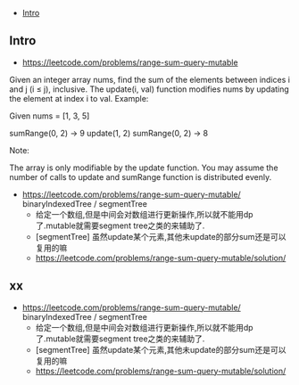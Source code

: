 - [Intro](#intro)

## Intro

- https://leetcode.com/problems/range-sum-query-mutable

Given an integer array nums, find the sum of the elements between indices i and j (i ≤ j), inclusive.
The update(i, val) function modifies nums by updating the element at index i to val.
Example:

Given nums = [1, 3, 5]

sumRange(0, 2) -> 9
update(1, 2)
sumRange(0, 2) -> 8

Note:

The array is only modifiable by the update function.
You may assume the number of calls to update and sumRange function is distributed evenly.

- https://leetcode.com/problems/range-sum-query-mutable/ binaryIndexedTree / segmentTree
  - 给定一个数组,但是中间会对数组进行更新操作,所以就不能用dp了.mutable就需要segment tree之类的来辅助了.
  - [segmentTree] 虽然update某个元素,其他未update的部分sum还是可以复用的嘛
  - https://leetcode.com/problems/range-sum-query-mutable/solution/


## xx
- https://leetcode.com/problems/range-sum-query-mutable/ binaryIndexedTree / segmentTree
  - 给定一个数组,但是中间会对数组进行更新操作,所以就不能用dp了.mutable就需要segment tree之类的来辅助了.
  - [segmentTree] 虽然update某个元素,其他未update的部分sum还是可以复用的嘛
  - https://leetcode.com/problems/range-sum-query-mutable/solution/
